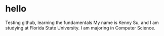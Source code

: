 # hello
Testing github, learning the fundamentals
My name is Kenny Su, and I am studying at Florida State University.
I am majoring in Computer Science.
